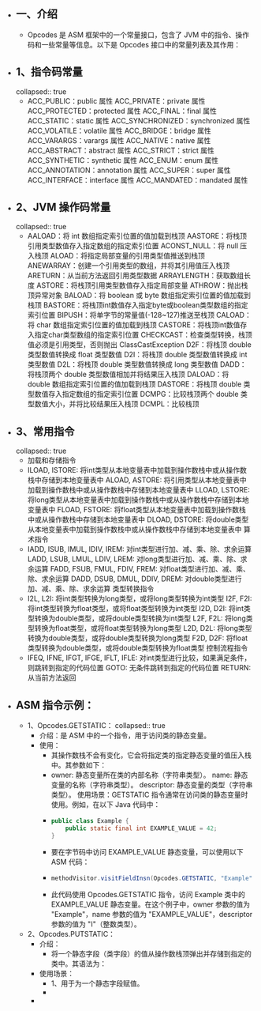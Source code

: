 - ## 一、介绍
	- Opcodes 是 ASM 框架中的一个常量接口，包含了 JVM 中的指令、操作码和一些常量等信息。以下是 Opcodes 接口中的常量列表及其作用：
- ## 1、指令码常量
  collapsed:: true
	- ACC_PUBLIC：public 属性
	  ACC_PRIVATE：private 属性
	  ACC_PROTECTED：protected 属性
	  ACC_FINAL：final 属性
	  ACC_STATIC：static 属性
	  ACC_SYNCHRONIZED：synchronized 属性
	  ACC_VOLATILE：volatile 属性
	  ACC_BRIDGE：bridge 属性
	  ACC_VARARGS：varargs 属性
	  ACC_NATIVE：native 属性
	  ACC_ABSTRACT：abstract 属性
	  ACC_STRICT：strict 属性
	  ACC_SYNTHETIC：synthetic 属性
	  ACC_ENUM：enum 属性
	  ACC_ANNOTATION：annotation 属性
	  ACC_SUPER：super 属性
	  ACC_INTERFACE：interface 属性
	  ACC_MANDATED：mandated 属性
- ## 2、JVM 操作码常量
  collapsed:: true
	- AALOAD：将 int 数组指定索引位置的值加载到栈顶
	  AASTORE：将栈顶引用类型数值存入指定数组的指定索引位置
	  ACONST_NULL：将 null 压入栈顶
	  ALOAD：将指定局部变量的引用类型值推送到栈顶
	  ANEWARRAY：创建一个引用类型的数组，并将其引用值压入栈顶
	  ARETURN：从当前方法返回引用类型数据
	  ARRAYLENGTH：获取数组长度
	  ASTORE：将栈顶引用类型数值存入指定局部变量
	  ATHROW：抛出栈顶异常对象
	  BALOAD：将 boolean 或 byte 数组指定索引位置的值加载到栈顶
	  BASTORE：将栈顶int数值存入指定byte或boolean类型数组的指定索引位置
	  BIPUSH：将单字节的常量值(-128~127)推送至栈顶
	  CALOAD：将 char 数组指定索引位置的值加载到栈顶
	  CASTORE：将栈顶int数值存入指定char类型数组的指定索引位置
	  CHECKCAST：检查类型转换，栈顶值必须是引用类型，否则抛出 ClassCastException
	  D2F：将栈顶 double 类型数值转换成 float 类型数值
	  D2I：将栈顶 double 类型数值转换成 int 类型数值
	  D2L：将栈顶 double 类型数值转换成 long 类型数值
	  DADD：将栈顶两个 double 类型数值相加并将结果压入栈顶
	  DALOAD：将 double 数组指定索引位置的值加载到栈顶
	  DASTORE：将栈顶 double 类型数值存入指定数组的指定索引位置
	  DCMPG：比较栈顶两个 double 类型数值大小，并将比较结果压入栈顶
	  DCMPL：比较栈顶
- ## 3、常用指令
  collapsed:: true
	- 加载和存储指令
	- ILOAD, ISTORE: 将int类型从本地变量表中加载到操作数栈中或从操作数栈中存储到本地变量表中
	  ALOAD, ASTORE: 将引用类型从本地变量表中加载到操作数栈中或从操作数栈中存储到本地变量表中
	  LLOAD, LSTORE: 将long类型从本地变量表中加载到操作数栈中或从操作数栈中存储到本地变量表中
	  FLOAD, FSTORE: 将float类型从本地变量表中加载到操作数栈中或从操作数栈中存储到本地变量表中
	  DLOAD, DSTORE: 将double类型从本地变量表中加载到操作数栈中或从操作数栈中存储到本地变量表中
	  算术指令
	- IADD, ISUB, IMUL, IDIV, IREM: 对int类型进行加、减、乘、除、求余运算
	  LADD, LSUB, LMUL, LDIV, LREM: 对long类型进行加、减、乘、除、求余运算
	  FADD, FSUB, FMUL, FDIV, FREM: 对float类型进行加、减、乘、除、求余运算
	  DADD, DSUB, DMUL, DDIV, DREM: 对double类型进行加、减、乘、除、求余运算
	  类型转换指令
	- I2L, L2I: 将int类型转换为long类型，或将long类型转换为int类型
	  I2F, F2I: 将int类型转换为float类型，或将float类型转换为int类型
	  I2D, D2I: 将int类型转换为double类型，或将double类型转换为int类型
	  L2F, F2L: 将long类型转换为float类型，或将float类型转换为long类型
	  L2D, D2L: 将long类型转换为double类型，或将double类型转换为long类型
	  F2D, D2F: 将float类型转换为double类型，或将double类型转换为float类型
	  控制流程指令
	- IFEQ, IFNE, IFGT, IFGE, IFLT, IFLE: 对int类型进行比较，如果满足条件，则跳转到指定的代码位置
	  GOTO: 无条件跳转到指定的代码位置
	  RETURN: 从当前方法返回
- ## ASM 指令示例：
	- 1、Opcodes.GETSTATIC：
	  collapsed:: true
		- 介绍：是 ASM 中的一个指令，用于访问类的静态变量。
		- 使用：
			- 其操作数栈不会有变化，它会将指定类的指定静态变量的值压入栈中。其参数如下：
			- owner: 静态变量所在类的内部名称（字符串类型）。
			  name: 静态变量的名称（字符串类型）。
			  descriptor: 静态变量的类型（字符串类型）。
			  使用场景：GETSTATIC 指令通常在访问类的静态变量时使用。例如，在以下 Java 代码中：
			- ```java
			  public class Example {
			      public static final int EXAMPLE_VALUE = 42;
			  }
			  
			  ```
			- 要在字节码中访问 EXAMPLE_VALUE 静态变量，可以使用以下 ASM 代码：
			- ```java
			  methodVisitor.visitFieldInsn(Opcodes.GETSTATIC, "Example", "EXAMPLE_VALUE", "I");
			  
			  ```
			- 此代码使用 Opcodes.GETSTATIC 指令，访问 Example 类中的 EXAMPLE_VALUE 静态变量。在这个例子中，owner 参数的值为 "Example"，name 参数的值为 "EXAMPLE_VALUE"，descriptor 参数的值为 "I"（整数类型）。
	- 2、Opcodes.PUTSTATIC：
		- 介绍：
			- 将一个静态字段（类字段）的值从操作数栈顶弹出并存储到指定的类中。其语法为：
		- 使用场景：
			- 1、用于为一个静态字段赋值。
			-
		-